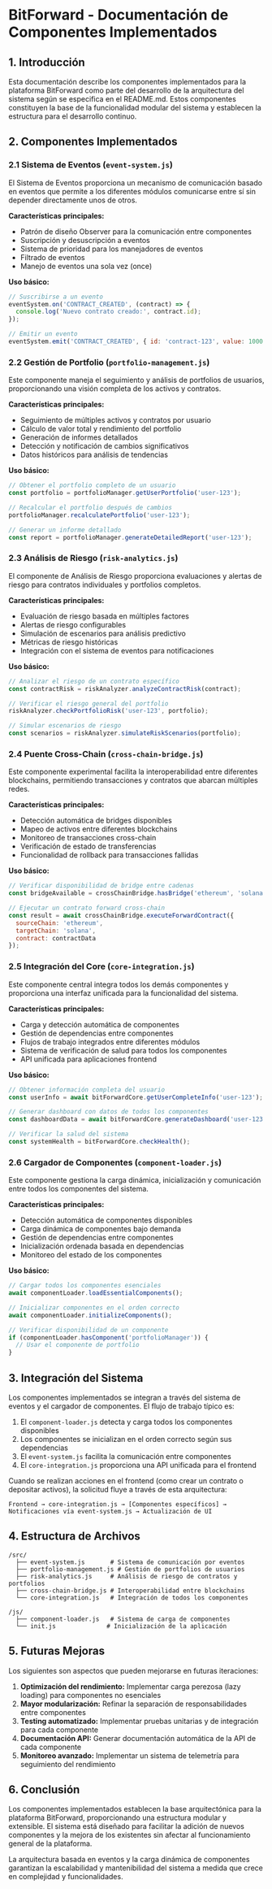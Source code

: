 # BitForward - Documentación de Componentes Implementados

## 1. Introducción

Esta documentación describe los componentes implementados para la plataforma BitForward como parte del desarrollo de la arquitectura del sistema según se especifica en el README.md. Estos componentes constituyen la base de la funcionalidad modular del sistema y establecen la estructura para el desarrollo continuo.

## 2. Componentes Implementados

### 2.1 Sistema de Eventos (`event-system.js`)

El Sistema de Eventos proporciona un mecanismo de comunicación basado en eventos que permite a los diferentes módulos comunicarse entre sí sin depender directamente unos de otros.

**Características principales:**
- Patrón de diseño Observer para la comunicación entre componentes
- Suscripción y desuscripción a eventos
- Sistema de prioridad para los manejadores de eventos
- Filtrado de eventos
- Manejo de eventos una sola vez (once)

**Uso básico:**
```javascript
// Suscribirse a un evento
eventSystem.on('CONTRACT_CREATED', (contract) => {
  console.log('Nuevo contrato creado:', contract.id);
});

// Emitir un evento
eventSystem.emit('CONTRACT_CREATED', { id: 'contract-123', value: 1000 });
```

### 2.2 Gestión de Portfolio (`portfolio-management.js`)

Este componente maneja el seguimiento y análisis de portfolios de usuarios, proporcionando una visión completa de los activos y contratos.

**Características principales:**
- Seguimiento de múltiples activos y contratos por usuario
- Cálculo de valor total y rendimiento del portfolio
- Generación de informes detallados
- Detección y notificación de cambios significativos
- Datos históricos para análisis de tendencias

**Uso básico:**
```javascript
// Obtener el portfolio completo de un usuario
const portfolio = portfolioManager.getUserPortfolio('user-123');

// Recalcular el portfolio después de cambios
portfolioManager.recalculatePortfolio('user-123');

// Generar un informe detallado
const report = portfolioManager.generateDetailedReport('user-123');
```

### 2.3 Análisis de Riesgo (`risk-analytics.js`)

El componente de Análisis de Riesgo proporciona evaluaciones y alertas de riesgo para contratos individuales y portfolios completos.

**Características principales:**
- Evaluación de riesgo basada en múltiples factores
- Alertas de riesgo configurables
- Simulación de escenarios para análisis predictivo
- Métricas de riesgo históricas
- Integración con el sistema de eventos para notificaciones

**Uso básico:**
```javascript
// Analizar el riesgo de un contrato específico
const contractRisk = riskAnalyzer.analyzeContractRisk(contract);

// Verificar el riesgo general del portfolio
riskAnalyzer.checkPortfolioRisk('user-123', portfolio);

// Simular escenarios de riesgo
const scenarios = riskAnalyzer.simulateRiskScenarios(portfolio);
```

### 2.4 Puente Cross-Chain (`cross-chain-bridge.js`)

Este componente experimental facilita la interoperabilidad entre diferentes blockchains, permitiendo transacciones y contratos que abarcan múltiples redes.

**Características principales:**
- Detección automática de bridges disponibles
- Mapeo de activos entre diferentes blockchains
- Monitoreo de transacciones cross-chain
- Verificación de estado de transferencias
- Funcionalidad de rollback para transacciones fallidas

**Uso básico:**
```javascript
// Verificar disponibilidad de bridge entre cadenas
const bridgeAvailable = crossChainBridge.hasBridge('ethereum', 'solana');

// Ejecutar un contrato forward cross-chain
const result = await crossChainBridge.executeForwardContract({
  sourceChain: 'ethereum',
  targetChain: 'solana',
  contract: contractData
});
```

### 2.5 Integración del Core (`core-integration.js`)

Este componente central integra todos los demás componentes y proporciona una interfaz unificada para la funcionalidad del sistema.

**Características principales:**
- Carga y detección automática de componentes
- Gestión de dependencias entre componentes
- Flujos de trabajo integrados entre diferentes módulos
- Sistema de verificación de salud para todos los componentes
- API unificada para aplicaciones frontend

**Uso básico:**
```javascript
// Obtener información completa del usuario
const userInfo = await bitForwardCore.getUserCompleteInfo('user-123');

// Generar dashboard con datos de todos los componentes
const dashboardData = await bitForwardCore.generateDashboard('user-123');

// Verificar la salud del sistema
const systemHealth = bitForwardCore.checkHealth();
```

### 2.6 Cargador de Componentes (`component-loader.js`)

Este componente gestiona la carga dinámica, inicialización y comunicación entre todos los componentes del sistema.

**Características principales:**
- Detección automática de componentes disponibles
- Carga dinámica de componentes bajo demanda
- Gestión de dependencias entre componentes
- Inicialización ordenada basada en dependencias
- Monitoreo del estado de los componentes

**Uso básico:**
```javascript
// Cargar todos los componentes esenciales
await componentLoader.loadEssentialComponents();

// Inicializar componentes en el orden correcto
await componentLoader.initializeComponents();

// Verificar disponibilidad de un componente
if (componentLoader.hasComponent('portfolioManager')) {
  // Usar el componente de portfolio
}
```

## 3. Integración del Sistema

Los componentes implementados se integran a través del sistema de eventos y el cargador de componentes. El flujo de trabajo típico es:

1. El `component-loader.js` detecta y carga todos los componentes disponibles
2. Los componentes se inicializan en el orden correcto según sus dependencias
3. El `event-system.js` facilita la comunicación entre componentes
4. El `core-integration.js` proporciona una API unificada para el frontend

Cuando se realizan acciones en el frontend (como crear un contrato o depositar activos), la solicitud fluye a través de esta arquitectura:

```
Frontend → core-integration.js → [Componentes específicos] → Notificaciones vía event-system.js → Actualización de UI
```

## 4. Estructura de Archivos

```
/src/
  ├── event-system.js       # Sistema de comunicación por eventos
  ├── portfolio-management.js # Gestión de portfolios de usuarios
  ├── risk-analytics.js     # Análisis de riesgo de contratos y portfolios
  ├── cross-chain-bridge.js # Interoperabilidad entre blockchains
  └── core-integration.js   # Integración de todos los componentes

/js/
  ├── component-loader.js   # Sistema de carga de componentes
  └── init.js              # Inicialización de la aplicación
```

## 5. Futuras Mejoras

Los siguientes son aspectos que pueden mejorarse en futuras iteraciones:

1. **Optimización del rendimiento:** Implementar carga perezosa (lazy loading) para componentes no esenciales
2. **Mayor modularización:** Refinar la separación de responsabilidades entre componentes
3. **Testing automatizado:** Implementar pruebas unitarias y de integración para cada componente
4. **Documentación API:** Generar documentación automática de la API de cada componente
5. **Monitoreo avanzado:** Implementar un sistema de telemetría para seguimiento del rendimiento

## 6. Conclusión

Los componentes implementados establecen la base arquitectónica para la plataforma BitForward, proporcionando una estructura modular y extensible. El sistema está diseñado para facilitar la adición de nuevos componentes y la mejora de los existentes sin afectar al funcionamiento general de la plataforma.

La arquitectura basada en eventos y la carga dinámica de componentes garantizan la escalabilidad y mantenibilidad del sistema a medida que crece en complejidad y funcionalidades.

